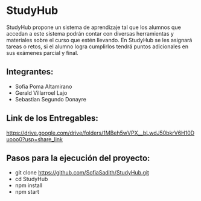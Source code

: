 # StudyHub
StudyHub propone un sistema de aprendizaje tal que los alumnos que accedan a este sistema podrán contar con diversas herramientas y materiales sobre el curso que estén llevando. En StudyHub se les asignará tareas o retos, si el alumno logra cumplirlos tendrá puntos adicionales en sus exámenes parcial y final.
## Integrantes:
- Sofia Poma Altamirano
- Gerald Villarroel Lajo
- Sebastian Segundo Donayre
## Link de los Entregables:
https://drive.google.com/drive/folders/1MBeh5wVPX__bLwdJ50bkrV6H10Duooo0?usp=share_link
## Pasos para la ejecución del proyecto:
- git clone https://github.com/SofiaSadith/StudyHub.git
- cd StudyHub
- npm install
- npm start
